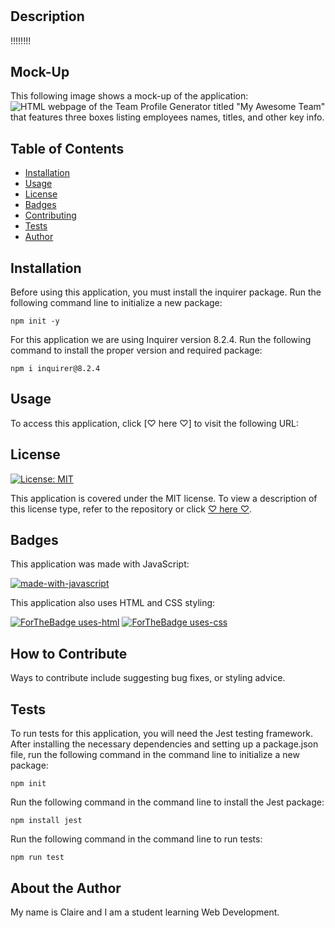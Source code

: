 # <A-Very-Green-Note-Taker>

## Description

!!!!!!!!

## Mock-Up

This following image shows a mock-up of the application:
![HTML webpage of the Team Profile Generator titled "My Awesome Team" that features three boxes listing employees names, titles, and other key info.]()


## Table of Contents

- [Installation](#installation)
- [Usage](#usage)
- [License](#license)
- [Badges](#badges)
- [Contributing](#how-to-contribute)
- [Tests](#tests)
- [Author](#about-the-author)

## Installation

Before using this application, you must install the inquirer package.
Run the following command line to initialize a new package:
~~~
npm init -y
~~~

For this application we are using Inquirer version 8.2.4.
Run the following command to install the proper version and required package:
~~~
npm i inquirer@8.2.4
~~~

## Usage

To access this application, click [♡ here ♡] to visit the following URL: 

## License
[![License: MIT](https://img.shields.io/badge/License-MIT-yellow.svg)](https://opensource.org/licenses/MIT)

This application is covered under the MIT license.
To view a description of this license type, refer to the repository or click [♡ here ♡](https://opensource.org/licenses/MIT).

## Badges

This application was made with JavaScript:

[![made-with-javascript](https://img.shields.io/badge/Made%20with-JavaScript-1f425f.svg)](https://www.javascript.com)

This application also uses HTML and CSS styling:

[![ForTheBadge uses-html](https://ForTheBadge.com/images/badges/uses-html.svg)](https://ForTheBadge.com)
[![ForTheBadge uses-css](https://ForTheBadge.com/images/badges/uses-css.svg)](https://ForTheBadge.com)

## How to Contribute

Ways to contribute include suggesting bug fixes, or styling advice.

## Tests

To run tests for this application, you will need the Jest testing framework.
After installing the necessary dependencies and setting up a package.json file, run the following command in the command line to initialize a new package:
~~~
npm init
~~~

Run the following command in the command line to install the Jest package:
~~~
npm install jest
~~~

Run the following command in the command line to run tests:
~~~
npm run test
~~~

## About the Author

My name is Claire and I am a student learning Web Development.